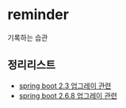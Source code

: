 # reminder
기록하는 습관

## 정리리스트
- [spring boot 2.3 업그레이 관련](https://github.com/outofworld98/reminder/blob/main/springboot2.3-upgrade.md)
- [spring boot 2.6.8 업그레이 관련](https://github.com/outofworld98/reminder/blob/main/springboot2.6.8-upgrade.md)
